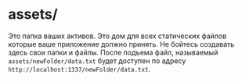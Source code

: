 # assets/

Это папка ваших активов.  Это дом для всех статических файлов которые ваше приложение должно принять.  Не бойтесь создавать здесь свои папки и файлы.  После подъема файл, называемый `assets/newFolder/data.txt` будет доступен по адресу `http://localhost:1337/newFolder/data.txt`.



<docmeta name="displayName" value="assets">

